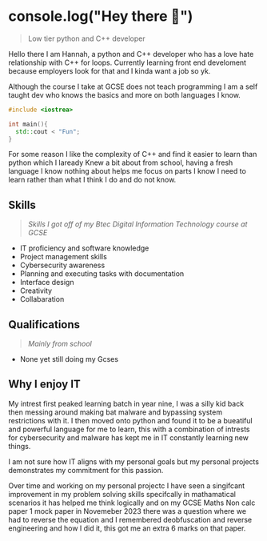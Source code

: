 # console.log("Hey there 👋")

> Low tier python and C++ developer

Hello there I am Hannah, a python and C++ developer who has a love hate relationship with C++ for loops. 
Currently learning front end develoment because employers look for that and I kinda want a job so yk.

Although the course I take at GCSE does not teach programming I am a self taught dev who knows the
basics and more on both languages I know.

```c++
#include <iostrea>

int main(){
  std::cout < "Fun";
}
```

For some reason I like the complexity of C++ and find it easier to learn than python which I laready Knew a bit about from school, 
having a fresh language I know nothing about helps me focus on parts I know I need to learn rather than what I think I do and do not know.

## Skills
> *Skills I got off of my Btec Digital Information Technology course at GCSE*
- IT proficiency and software knowledge
- Project management skills
- Cybersecurity awareness
- Planning and executing tasks with documentation
- Interface design
- Creativity
- Collabaration

## Qualifications
> *Mainly from school*
- None yet still doing my Gcses

## Why I enjoy IT
My intrest first peaked learning batch in year nine, I was a silly kid back then messing around making bat malware and bypassing system
restrictions with it. I then moved onto python and found it to be a bueatiful and powerful language for me to learn, this with a 
combination of intrests for cybersecurity and malware has kept me in IT constantly learning new things.

I am not sure how IT aligns with my personal goals but my personal projects demonstrates my commitment for this passion.

Over time and working on my personal projectc I have seen a singifcant improvement in my problem solving skills specifcally in
mathamatical scenarios it has helped me think logically and on my GCSE Maths Non calc paper 1 mock paper in Novemeber 2023 
there was a question where we had to reverse the equation and I remembered deobfuscation and reverse engineering and how I did it,
this got me an extra 6 marks on that paper.
